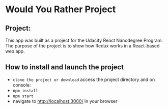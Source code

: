 # Would You Rather Project

## Project:

This app was built as a project for the Udacity React Nanodegree Program. The purpose of the project is to show how Redux works in a React-based web app.

## How to install and launch the project

* `clone the project or download`
access the project directory and on console:
* `npm install`
* `npm start`
* navigate to [http://localhost:3000/](http://localhost:3000/) in your browser
